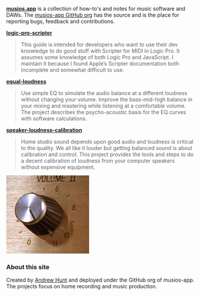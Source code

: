 [**musios.app**](https://www.musios.app) is a collection of how-to's and notes for music software and DAWs. The [musios-app GitHub org](https://github.com/musios-app) has the source and is the place for reporting bugs, feedback and contributions.

**[logic-pro-scripter](https://andrewjhunt.github.io/logic-pro-scripter/)**

> This guide is intended for developers who want to use their dev knowledge to do good stuff with Scripter for MIDI in Logic Pro. It assumes some knowledge of both Logic Pro and JavaScript. I maintain it because I found Apple’s Scripter documentation both incomplete and somewhat difficult to use.

**[equal-loudness](https://andrewjhunt.github.io/equal-loudness)**

> Use simple EQ to simulate the audio balance at a different loudness without changing your volume. Improve the bass-mid-high balance in your mixing and mastering while listening at a comfortable volume.  The project describes the psycho-acoustic basis for the EQ curves with software calculations.

**[speaker-loudness-calibration](https://andrewjhunt.github.io/speaker-loudness-calibration)**

> Home studio sound depends upon good audio and loudness is critical to the quality. We all like it louder but getting balanced sound is about calibration and control. This project provides the tools and steps to do a decent calibration of loudness from your computer speakers without expensive equipment.

![Nigel Tufnel: "These go to eleven"](https://github.com/andrewjhunt/speaker-loudness-calibration/raw/main/images/volume11.jpg)

### About this site

Created by <a href='https://github.com/andrewjhunt'>Andrew Hunt</a> and deployed under the GitHub org of musios-app. The projects focus on home recording and music production.
